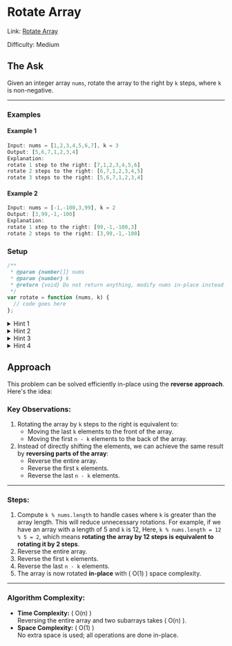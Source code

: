 # Rotate Array

Link: [Rotate Array](https://leetcode.com/problems/rotate-array/description/?envType=study-plan-v2&envId=top-interview-150)

Difficulty: Medium

## The Ask

Given an integer array `nums`, rotate the array to the right by `k` steps, where `k` is non-negative.

---

### Examples

#### Example 1

```javascript
Input: nums = [1,2,3,4,5,6,7], k = 3
Output: [5,6,7,1,2,3,4]
Explanation:
rotate 1 step to the right: [7,1,2,3,4,5,6]
rotate 2 steps to the right: [6,7,1,2,3,4,5]
rotate 3 steps to the right: [5,6,7,1,2,3,4]
```

#### Example 2

```javascript
Input: nums = [-1,-100,3,99], k = 2
Output: [3,99,-1,-100]
Explanation:
rotate 1 step to the right: [99,-1,-100,3]
rotate 2 steps to the right: [3,99,-1,-100]
```

### Setup

```javascript
/**
 * @param {number[]} nums
 * @param {number} k
 * @return {void} Do not return anything, modify nums in-place instead.
 */
var rotate = function (nums, k) {
  // code goes here
};
```

<details> <summary>Hint 1</summary> The easiest solution would use additional memory, and that is perfectly fine. </details> <details> <summary>Hint 2</summary> The actual trick comes when trying to solve this problem without using any additional memory. This means you need to use the original array somehow to move the elements around. </details> <details> <summary>Hint 3</summary> One approach involves **reversing the array** (or parts of it) to achieve the desired result. </details> <details> <summary>Hint 4</summary> Another approach involves **cyclic dependencies**, where elements are moved in a cycle until all positions are filled. </details>

## Approach

This problem can be solved efficiently in-place using the **reverse approach**. Here's the idea:

### Key Observations:

1. Rotating the array by `k` steps to the right is equivalent to:
   - Moving the last `k` elements to the front of the array.
   - Moving the first `n - k` elements to the back of the array.
2. Instead of directly shifting the elements, we can achieve the same result by **reversing parts of the array**:
   - Reverse the entire array.
   - Reverse the first `k` elements.
   - Reverse the last `n - k` elements.

---

### Steps:

1. Compute `k % nums.length` to handle cases where `k` is greater than the array length. This will reduce unnecessary rotations. For example, if we have an array with a length of 5 and `k` is 12, Here, `k % nums.length = 12 % 5 = 2`, which means **rotating the array by 12 steps is equivalent to rotating it by 2 steps**.
2. Reverse the entire array.
3. Reverse the first `k` elements.
4. Reverse the last `n - k` elements.
5. The array is now rotated **in-place** with \( O(1) \) space complexity.

---

### Algorithm Complexity:

- **Time Complexity:** \( O(n) \)  
  Reversing the entire array and two subarrays takes \( O(n) \).
- **Space Complexity:** \( O(1) \)  
  No extra space is used; all operations are done in-place.
